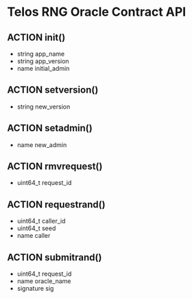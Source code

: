 # Telos RNG Oracle Contract API

## ACTION init()

* string app_name
* string app_version
* name initial_admin

## ACTION setversion()

* string new_version

## ACTION setadmin()

* name new_admin

## ACTION rmvrequest()

* uint64_t request_id

## ACTION requestrand()

* uint64_t caller_id
* uint64_t seed
* name caller

## ACTION submitrand()

* uint64_t request_id
* name oracle_name
* signature sig

## 
